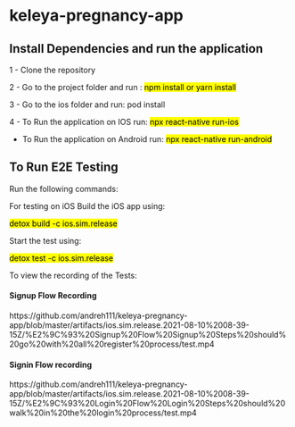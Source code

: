 # keleya-pregnancy-app

## Install Dependencies and run the application

1 - Clone the repository

2 - Go to the project folder and run : <mark>npm install or yarn install</mark>

3 - Go to the ios folder and run: pod install

4 - To Run the application on IOS run: <mark>npx react-native run-ios</mark>
  - To Run the application on Android run: <mark>npx react-native run-android</mark>

## To Run E2E Testing

Run the following commands: 


For testing on iOS
Build the iOS app using:

<mark>detox build -c ios.sim.release</mark>

Start the test using:

<mark>detox test -c ios.sim.release</mark>

To view the recording of the Tests:

<h4>Signup Flow Recording</h4>
https://github.com/andreh111/keleya-pregnancy-app/blob/master/artifacts/ios.sim.release.2021-08-10%2008-39-15Z/%E2%9C%93%20Signup%20Flow%20Signup%20Steps%20should%20go%20with%20all%20register%20process/test.mp4

<h4>Signin Flow recording </h4>
https://github.com/andreh111/keleya-pregnancy-app/blob/master/artifacts/ios.sim.release.2021-08-10%2008-39-15Z/%E2%9C%93%20Login%20Flow%20Login%20Steps%20should%20walk%20in%20the%20login%20process/test.mp4
